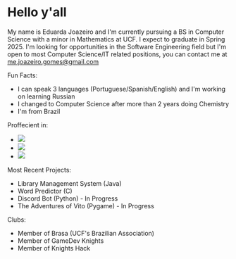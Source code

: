 <h1>Hello y'all</h1>

My name is Eduarda Joazeiro and I'm currently pursuing a BS in Computer Science with a minor in Mathematics at UCF. I expect to graduate in Spring 2025.
I'm looking for opportunities in the Software Engineering field but I'm open to most Computer Science/IT related positions, you can contact me at me.joazeiro.gomes@gmail.com

Fun Facts:
- I can speak 3 languages (Portuguese/Spanish/English) and I'm working on learning Russian
- I changed to Computer Science after more than 2 years doing Chemistry
- I'm from Brazil

Proffecient in:
- <img src="https://camo.githubusercontent.com/5fd44c06a6ce3e977369759a8dc437fc52d2a8f333cadf069fa473f42ec496f3/68747470733a2f2f696d672e736869656c64732e696f2f62616467652f2d432d3861626634393f7374796c653d666c6174266c6f676f3d63266c6f676f436f6c6f723d7768697465"> 
- <img src="https://camo.githubusercontent.com/46d829dfbbec455e4de87ebae116abb26ab55e0c90cca6373550c5b6109b54c1/68747470733a2f2f696d672e736869656c64732e696f2f62616467652f2d4a6176612d6165353466663f7374796c653d666c6174266c6f676f3d4a617661266c6f676f436f6c6f723d7768697465">
- <img src="https://camo.githubusercontent.com/f89402022146ec781426c0440a1741989146de1f7764e3d6333feaa6f4d4fc5d/68747470733a2f2f696d672e736869656c64732e696f2f62616467652f2d507974686f6e2d6666346462383f7374796c653d666c6174266c6f676f3d707974686f6e266c6f676f436f6c6f723d7768697465">

Most Recent Projects:
- Library Management System (Java)
- Word Predictor (C)
- Discord Bot (Python) - In Progress
- The Adventures of Vito (Pygame) - In Progress

Clubs:
- Member of Brasa (UCF's Brazilian Association)
- Member of GameDev Knights
- Member of Knights Hack
